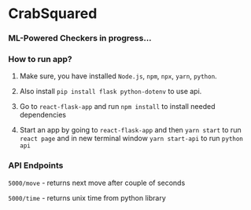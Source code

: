 # CrabSquared

### ML-Powered Checkers in progress...

### How to run app? 

1. Make sure, you have installed `Node.js`, `npm`, `npx`, `yarn`, `python`.

2. Also install `pip install flask python-dotenv` to use api.
3. Go to `react-flask-app` and run `npm install` to install needed dependencies
4. Start an app by going to `react-flask-app` and then `yarn start` to run `react page` and in new terminal window `yarn start-api` to run `python api`



### API Endpoints

`5000/move` - returns next move after couple of seconds

`5000/time` - returns unix time from python library
